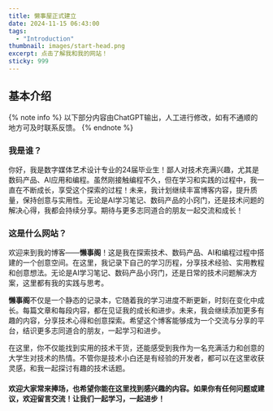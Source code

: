 ```yaml
---
title: 懒事屋正式建立
date: 2024-11-15 06:43:00
tags:	
  - "Introduction"
thumbnail: images/start-head.png
excerpt: 点击了解我和我的网站！
sticky: 999
---
```


## 基本介绍

{% note info %} 以下部分内容由ChatGPT输出，人工进行修改，如有不通顺的地方可及时联系反馈。 {% endnote %}

### 我是谁？

你好，我是数字媒体艺术设计专业的24届毕业生！鄙人对技术充满兴趣，尤其是数码产品、AI应用和编程。虽然刚接触编程不久，但在学习和实践的过程中，我一直在不断成长，享受这个探索的过程！未来，我计划继续丰富博客内容，提升质量，保持创意与实用性。无论是AI学习笔记、数码产品的小窍门，还是技术问题的解决心得，我都会持续分享。期待与更多志同道合的朋友一起交流和成长！



### 这是什么网站？

欢迎来到我的博客——**懒事阁**！这是我在探索技术、数码产品、AI和编程过程中搭建的一个创意空间。在这里，我记录下自己的学习历程，分享技术经验、实用教程和创意想法。无论是AI学习笔记、数码产品小窍门，还是日常的技术问题解决方案，这里都有我的实践与思考。

**懒事阁**不仅是一个静态的记录本，它随着我的学习进度不断更新，时刻在变化中成长。每篇文章和每段内容，都在见证我的成长和进步。未来，我会继续添加更多有趣的内容，分享技术心得和创意探索。希望这个博客能够成为一个交流与分享的平台，结识更多志同道合的朋友，一起学习和进步。

在这里，你不仅能找到实用的技术干货，还能感受到我作为一名充满活力和创意的大学生对技术的热情。不管你是技术小白还是有经验的开发者，都可以在这里收获灵感，和我一起探讨有趣的技术话题。



#### 欢迎大家常来捧场，也希望你能在这里找到感兴趣的内容。如果你有任何问题或建议，欢迎留言交流！让我们一起学习，一起进步！

